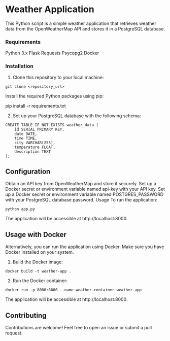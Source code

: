 # Weather Application
This Python script is a simple weather application that retrieves weather data from the OpenWeatherMap API and stores it in a PostgreSQL database.

### Requirements
Python 3.x
Flask
Requests
Psycopg2
Docker


### Installation
1. Clone this repository to your local machine:

```
git clone <repository_url>
```

Install the required Python packages using pip:


pip install -r requirements.txt

2. Set up your PostgreSQL database with the following schema:

```
CREATE TABLE IF NOT EXISTS weather_data (
    id SERIAL PRIMARY KEY,
    date DATE,
    time TIME,
    city VARCHAR(255),
    temperature FLOAT,
    description TEXT
);
```

## Configuration
Obtain an API key from OpenWeatherMap and store it securely. Set up a Docker secret or environment variable named api-key with your API key.
Set up a Docker secret or environment variable named POSTGRES_PASSWORD with your PostgreSQL database password.
Usage
To run the application:

```
python app.py
```
The application will be accessible at http://localhost:8000.

## Usage with Docker
Alternatively, you can run the application using Docker. Make sure you have Docker installed on your system.

1. Build the Docker image:

```
docker build -t weather-app .
```

2. Run the Docker container:


```
docker run -p 8000:8000 --name weather-container weather-app
```

The application will be accessible at http://localhost:8000.

## Contributing
Contributions are welcome! Feel free to open an issue or submit a pull request.
